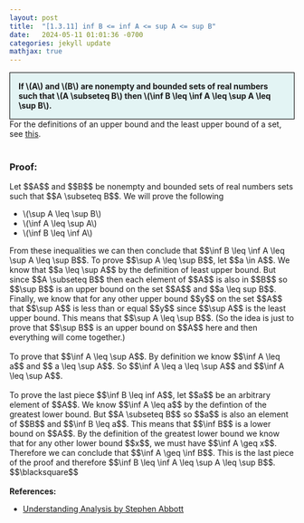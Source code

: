 ```yaml
---
layout: post
title:  "[1.3.11] inf B <= inf A <= sup A <= sup B"
date:   2024-05-11 01:01:36 -0700
categories: jekyll update
mathjax: true
---
```

<div style="background-color: #E3F4F4; padding: 15px 15px 15px 15px; border:1px solid black;">
  <b>If \(A\) and \(B\) are nonempty and bounded sets of real numbers such that \(A \subseteq B\) then \(\inf B \leq \inf A \leq \sup A \leq \sup B\).</b>
</div>
For the definitions of an upper bound and the least upper bound of a set, see <a href="https://strncat.github.io/jekyll/update/2024/05/03/analysis-set-bounded.html">this</a>.
<br>
<br>
<h3>Proof:</h3>
Let $$A$$ and $$B$$ be nonempty and bounded sets of real numbers sets such that $$A \subseteq B$$. We will prove the following
<ul>
<li>\(\sup A \leq \sup B\)</li>
<li>\(\inf A \leq \sup A\)</li>
<li>\(\inf B \leq \inf A\)</li>
</ul>
From these inequalities we can then conclude that $$\inf B \leq \inf A \leq \sup A \leq \sup B$$. To prove $$\sup A \leq \sup B$$, let $$a \in A$$. We know that $$a \leq \sup A$$ by the definition of least upper bound. But since $$A \subseteq B$$ then each element of $$A$$ is also in $$B$$ so $$\sup B$$ is an upper bound on the set $$A$$ and $$a \leq sup B$$. Finally, we know that for any other upper bound $$y$$ on the set $$A$$ that $$\sup A$$ is less than or equal $$y$$ since $$\sup A$$ is the least upper bound. This means that $$\sup A \leq \sup B$$. (So the idea is just to prove that $$\sup B$$ is an upper bound on $$A$$ here and then everything will come together.)
<br>
<br>
To prove that $$\inf A \leq \sup A$$. By definition we know $$\inf A \leq a$$ and $$ a \leq \sup A$$. So $$\inf A \leq a \leq \sup A$$ and $$\inf A \leq \sup A$$.
<br>
<br>
To prove the last piece $$\inf B \leq inf A$$, let $$a$$ be an arbitrary element of $$A$$. We know $$\inf A \leq a$$ by the defintion of the greatest lower bound. But $$A \subseteq B$$ so $$a$$ is also an element of $$B$$ and $$\inf B \leq a$$. This means that $$\inf B$$ is a lower bound on $$A$$. By the definition of the greatest lower bound we know that for any other lower bound $$x$$, we must have $$\inf A \geq x$$. Therefore we can conclude that $$\inf A \geq \inf B$$. This is the last piece of the proof and therefore $$\inf B \leq \inf A \leq \sup A \leq \sup B$$.
$$\blacksquare$$
<br>
<br>
<!------------------------------------------------------------------------------------>
<b>References:</b>
<ul>
<li><a href="https://www.amazon.com/Understanding-Analysis-Undergraduate-Texts-Mathematics/dp/1493927116">Understanding Analysis by Stephen Abbott</a></li>
</ul>